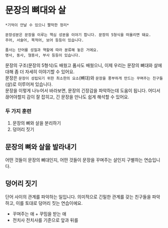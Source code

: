 # 문장의 뼈대와 살
```
*기억이 안날 수 있으니 짤막한 정리*

문장성분은 문장을 이루는 핵심 성분을 이야기 합니다. 문장의 5형식을 떠올리면 돼요.
주어, 서술어, 목적어, 보어 등등이 있습니다.

품사는 단어를 성질과 역할에 따라 분류해 놓은 거에요.
명사, 동사, 형용사, 부사 등등이 있습니다.
```
문장의 구조(문장의 5형식)도 배웠고 품사도 배웠으니, 이제 우리는 문장의 뼈대와 살에 대해 좀 더 자세히 이야기할 수 있어요.<br>
문장은 `문장이 성립되기 위한 최소한의 요소`(뼈대)와 `문장을 풍부하게 만드는 꾸며주는 친구들`(살)로 이루어져 있습니다.<br>
문장을 이렇게 나누어서 바라보면, 문장의 긴장감을 파악하는데 도움이 됩니다. 어디서 끊어야할지 감이 잘 잡히고, 긴 문장을 만나도 쉽게 해석할 수 있어요.

### 두 가지 훈련
1. 문장의 뼈와 살을 분리하기
2. 덩어리 짓기

## 문장의 뼈와 살을 발라내기
어떤 것들이 문장의 뼈대인지, 어떤 것들이 문장을 꾸며주는 살인지 구별하는 연습입니다.
## 덩어리 짓기
단어 사이의 관계를 파악하는 일입니다. 의미적으로 긴밀한 관계를 갖는 친구들을 파악하고, 이를 토대로 덩어리 짓는 연습이에요.
- 꾸며주는 애 + 꾸밈을 받는 애
- 전치사
  전치사를 기준으로 앞과 뒤를 
